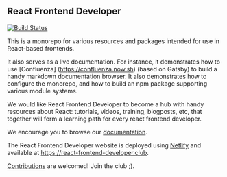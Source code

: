 ## React Frontend Developer

[![Build Status](https://travis-ci.org/Charterhouse/react-frontend-developer.svg?branch=master)](https://travis-ci.org/Charterhouse/react-frontend-developer)

This is a monorepo for various resources and packages intended for use in React-based frontends.

It also serves as a live documentation. For instance, it demonstrates how to use [Confluenza]
(https://confluenza.now.sh) (based on Gatsby) to build a handy markdown documentation browser.
It also demonstrates how to configure the monorepo, and how to build an npm package supporting various 
module systems.

We would like React Frontend Developer to become a hub with handy resources about React: tutorials, videos, 
training, blogposts, etc, that together will form a learning path for every react frontend developer. 

We encourage you to browse our [documentation](https://react-frontend-developer.club/learning/react).

The React Frontend Developer website is deployed using [Netlify](https://www.netlify.com) and available at https://react-frontend-developer.club.

[Contributions](https://react-frontend-developer.club/developers/contributing) are welcomed! Join the club ;).
